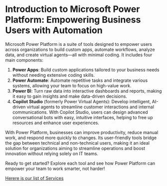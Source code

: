 # Introduction to Microsoft Power Platform: Empowering Business Users with Automation

Microsoft Power Platform is a suite of tools designed to empower users across organizations to build custom apps, automate workflows, analyze data, and create virtual agents—all with minimal coding. It includes four main components:

1. **Power Apps**: Build custom applications tailored to your business needs without needing extensive coding skills.
2. **Power Automate**: Automate repetitive tasks and integrate various systems, allowing your team to focus on high-value work.
3. **Power BI**: Turn raw data into interactive dashboards and reports, making it easy to gain insights and make data-driven decisions.
4. **Copilot Studio** (formerly Power Virtual Agents): Develop intelligent, AI-driven virtual agents to streamline customer interactions and internal communications. With Copilot Studio, users can design advanced conversational bots with easy, intuitive interfaces, helping to free up resources and enhance user experiences.

With Power Platform, businesses can improve productivity, reduce manual work, and respond more quickly to changes. Its user-friendly tools bridge the gap between technical and non-technical users, making it an ideal solution for organizations aiming to streamline operations and boost innovation without relying solely on IT teams.

Ready to get started? Explore each tool and see how Power Platform can empower your team to work smarter, not harder!

[Herere is our list of Services](https://github.com/GideonTechOK/Power-Platform-Tips-and-Tricks/blob/main/Our%20Information.md)
